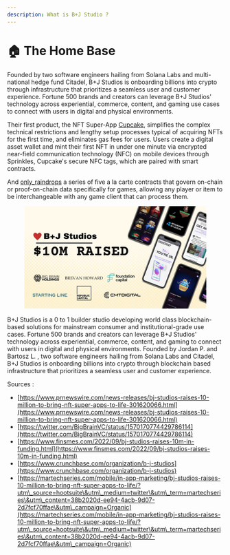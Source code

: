 ```yaml
---
description: What is B+J Studio ?
---
```


# 🏠 The Home Base

Founded by two software engineers hailing from Solana Labs and multi-national hedge fund Citadel, B+J Studios is onboarding billions into crypto through infrastructure that prioritizes a seamless user and customer experience. Fortune 500 brands and creators can leverage B+J Studios' technology across experiential, commerce, content, and gaming use cases to connect with users in digital and physical environments.

Their first product, the NFT Super-App [Cupcake](https://c212.net/c/link/?t=0\&l=en\&o=3642024-1\&h=1528329651\&u=https%3A%2F%2Fcupcake.com%2F\&a=Cupcake), simplifies the complex technical restrictions and lengthy setup processes typical of acquiring NFTs for the first time, and eliminates gas fees for users. Users create a digital asset wallet and mint their first NFT in under one minute via encrypted near-field communication technology (NFC) on mobile devices through Sprinkles, Cupcake's secure NFC tags, which are paired with smart contracts.

And [only\_raindrops](https://twitter.com/only\_raindrops) a series of five a la carte contracts that govern on-chain or proof-on-chain data specifically for games, allowing any player or item to be interchangeable with any game client that can process them.

<figure><img src="../.gitbook/assets/BJ.png" alt=""><figcaption></figcaption></figure>

B+J Studios is a 0 to 1 builder studio developing world class blockchain-based solutions for mainstream consumer and institutional-grade use cases. Fortune 500 brands and creators can leverage B+J Studios' technology across experiential, commerce, content, and gaming to connect with users in digital and physical environments. Founded by Jordan P. and Bartosz L. , two software engineers hailing from Solana Labs and Citadel, B+J Studios is onboarding billions into crypto through blockchain based infrastructure that prioritizes a seamless user and customer experience.



Sources :&#x20;

* [https://www.prnewswire.com/news-releases/bj-studios-raises-10-million-to-bring-nft-super-apps-to-life-301620066.html](https://www.prnewswire.com/news-releases/bj-studios-raises-10-million-to-bring-nft-super-apps-to-life-301620066.html)
* [https://twitter.com/BigBrainVC/status/1570170774429786114](https://twitter.com/BigBrainVC/status/1570170774429786114)
* [https://www.finsmes.com/2022/09/bj-studios-raises-10m-in-funding.html](https://www.finsmes.com/2022/09/bj-studios-raises-10m-in-funding.html)
* [https://www.crunchbase.com/organization/b-j-studios](https://www.crunchbase.com/organization/b-j-studios)
* [https://martechseries.com/mobile/in-app-marketing/bj-studios-raises-10-million-to-bring-nft-super-apps-to-life/?utm\_source=hootsuite\&utm\_medium=twitter\&utm\_term=martechseries\&utm\_content=38b2020d-ee94-4acb-9d07-2d7fcf70ffae\&utm\_campaign=Organic](https://martechseries.com/mobile/in-app-marketing/bj-studios-raises-10-million-to-bring-nft-super-apps-to-life/?utm\_source=hootsuite\&utm\_medium=twitter\&utm\_term=martechseries\&utm\_content=38b2020d-ee94-4acb-9d07-2d7fcf70ffae\&utm\_campaign=Organic)
